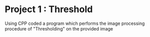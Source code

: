 # Project 1 : Threshold
Using CPP coded a program which performs the image processing procedure of "Thresholding" on the provided image

